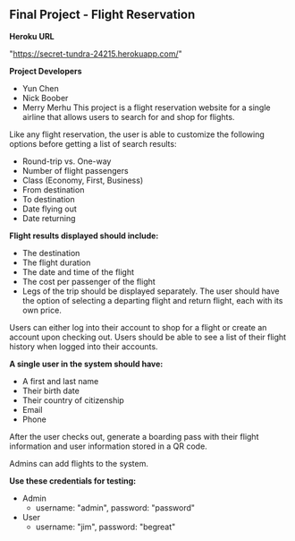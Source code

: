 ## Final Project - Flight Reservation

**Heroku URL**

"https://secret-tundra-24215.herokuapp.com/"

**Project Developers**

- Yun Chen
- Nick Boober
- Merry Merhu
This project is a flight reservation website for a single airline that allows users to search for and shop for flights.

Like any flight reservation, the user is able to customize the following options before getting a list of search results:

- Round-trip vs. One-way
- Number of flight passengers
- Class (Economy, First, Business)
- From destination
- To destination
- Date flying out
- Date returning

**Flight results displayed should include:**

- The destination
- The flight duration
- The date and time of the flight
- The cost per passenger of the flight
- Legs of the trip should be displayed separately. The user should have the option of selecting a departing flight and return flight, each with its own price.

Users can either log into their account to shop for a flight or create an account upon checking out. Users should be able to see a list of their flight history when logged into their accounts.

**A single user in the system should have:**

- A first and last name
- Their birth date
- Their country of citizenship
- Email
- Phone

After the user checks out, generate a boarding pass with their flight information and user information stored in a QR code.

Admins can add flights to the system.

**Use these credentials for testing:**
- Admin 
  - username: "admin", password: "password"
- User
  - username: "jim", password: "begreat"
